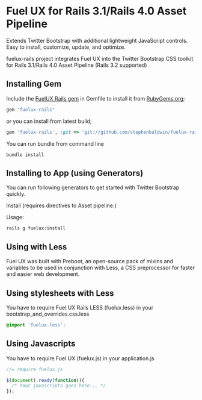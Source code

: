# Fuel UX for Rails 3.1/Rails 4.0 Asset Pipeline
Extends Twitter Bootstrap with additional lightweight JavaScript controls. Easy to install, customize, update, and optimize. 

fuelux-rails project integrates Fuel UX into the Twitter Bootstrap CSS toolkit for Rails 3.1/Rails 4.0 Asset Pipeline (Rails 3.2 supported)

## Installing Gem

Include the [FuelUX Rails gem](http://rubygems.org/gems/fuelux-rails) in Gemfile to install it from [RubyGems.org](http://rubygems.org);

```ruby
gem "fuelux-rails"
```

or you can install from latest build;

```ruby
gem 'fuelux-rails', :git => 'git://github.com/stephenbaldwin/fuelux-rails.git'
```

You can run bundle from command line

    bundle install


## Installing to App (using Generators)

You can run following generators to get started with Twitter Bootstrap quickly.


Install (requires directives to Asset pipeline.)


Usage:

    rails g fuelux:install

## Using with Less

Fuel UX was built with Preboot, an open-source pack of mixins and variables to be used in conjunction with Less, a CSS preprocessor for faster and easier web development.

## Using stylesheets with Less

You have to require Fuel UX Rails LESS (fuelux.less) in your bootstrap_and_overrides.css.less

```css
@import 'fuelux.less';
```

## Using Javascripts

You have to require Fuel UX (fuelux.js) in your application.js

```js
//= require fuelux.js

$(document).ready(function(){
  /* Your javascripts goes here... */
});
```
